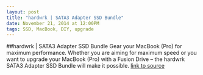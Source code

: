 ```yaml
---
layout: post
title: "hardwrk | SATA3 Adapter SSD Bundle"
date: November 21, 2014 at 12:00PM
tags: SSD, MacBook, DIY, upgrade
---
```

##hardwrk | SATA3 Adapter SSD Bundle
Gear your MacBook (Pro) for maximum performance. Whether you are aiming for maximum speed or you want to upgrade your MacBook (Pro) with a Fusion Drive – the hardwrk SATA3 Adapter SSD Bundle will make it possible.
[link to source](http://ift.tt/1xxnRZf) 

